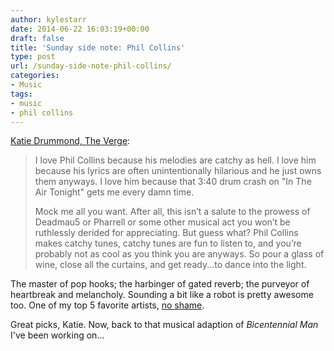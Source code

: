 ```yaml
---
author: kylestarr
date: 2014-06-22 16:03:19+00:00
draft: false
title: 'Sunday side note: Phil Collins'
type: post
url: /sunday-side-note-phil-collins/
categories:
- Music
tags:
- music
- phil collins
---
```


[Katie Drummond, The Verge](http://theverge.com/2014/6/21/5828534/the-verge-playlist-phil-collins):

> I love Phil Collins because his melodies are catchy as hell. I love him because his lyrics are often unintentionally hilarious and he just owns them anyways. I love him because that 3:40 drum crash on "In The Air Tonight" gets me every damn time.
>
> Mock me all you want. After all, this isn’t a salute to the prowess of Deadmau5 or Pharrell or some other musical act you won’t be ruthlessly derided for appreciating. But guess what? Phil Collins makes catchy tunes, catchy tunes are fun to listen to, and you’re probably not as cool as you think you are anyways. So pour a glass of wine, close all the curtains, and get ready...to dance into the light.

The master of pop hooks; the harbinger of gated reverb; the purveyor of heartbreak and melancholy. Sounding a bit like a robot is pretty awesome too. One of my top 5 favorite artists, [no shame](http://www.npr.org/event/music/317356054/phil-collins-performed-in-the-air-tonight-with-sons-middle-school-band).

Great picks, Katie. Now, back to that musical adaption of _Bicentennial Man_ I've been working on…
